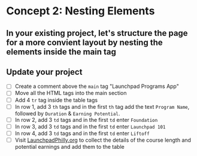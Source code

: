 # Concept 2: Nesting Elements 

In your existing project, let's structure the page for a more convient layout by nesting the elements inside the main tag
---

## Update your project 
- [ ] Create a comment above the `main` tag "Launchpad Programs App"
- [ ] Move all the HTML tags into the main section
- [ ] Add 4 `tr` tag inside the table tags
- [ ] In row 1, add 3 `th` tags and in the first `th` tag add the text `Program Name`, followed by `Duration` & `Earning Potential`. 
- [ ] In row 2, add 3 `td` tags and in the first `td` enter `Foundation`
- [ ] In row 3, add 3 `td` tags and in the first `td` enter `Launchpad 101`
- [ ] In row 4, add 3 `td` tags and in the first `td` enter `Liftoff`
- [ ] Visit [LaunchpadPhilly.org](https://launchpadphilly.org/) to collect the details of the course length and potential earnings and add them to the table 
